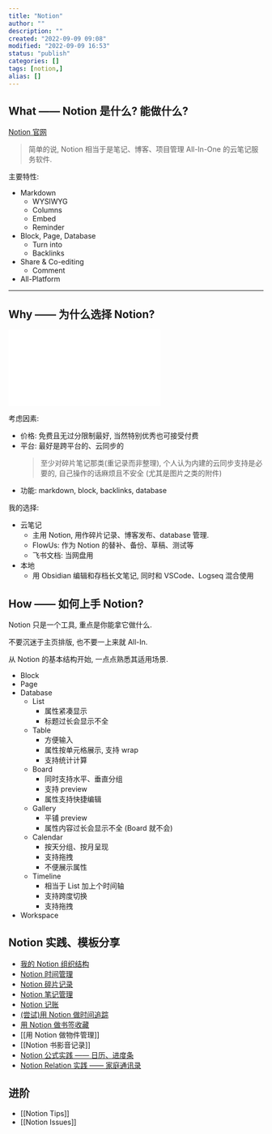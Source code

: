 ```yaml
---
title: "Notion"
author: ""
description: ""
created: "2022-09-09 09:08"
modified: "2022-09-09 16:53"
status: "publish"
categories: []
tags: [notion,]
alias: []
---
```


## What —— Notion 是什么? 能做什么?
[Notion 官网](https://www.notion.so/product)

> 简单的说, Notion 相当于是笔记、博客、项目管理 All-In-One 的云笔记服务软件.

主要特性:
- Markdown
    - WYSIWYG
    - Columns
    - Embed
    - Reminder
- Block, Page, Database
    - Turn into
    - Backlinks
- Share & Co-editing
    - Comment
- All-Platform
---
## Why —— 为什么选择 Notion?
![主流笔记软件](../主流笔记软件.md)

考虑因素:
- 价格: 免费且无过分限制最好, 当然特别优秀也可接受付费
- 平台: 最好是跨平台的、云同步的
    > 至少对碎片笔记那类(重记录而非整理), 个人认为内建的云同步支持是必要的, 自己操作的话麻烦且不安全 (尤其是图片之类的附件)
- 功能: markdown, block, backlinks, database

我的选择:
- 云笔记
    - 主用 Notion, 用作碎片记录、博客发布、database 管理.
    - FlowUs: 作为 Notion 的替补、备份、草稿、测试等
    - 飞书文档: 当网盘用
- 本地
    - 用 Obsidian 编辑和存档长文笔记, 同时和 VSCode、Logseq 混合使用


## How —— 如何上手 Notion?

Notion 只是一个工具, 重点是你能拿它做什么.

不要沉迷于主页排版, 也不要一上来就 All-In.

从 Notion 的基本结构开始, 一点点熟悉其适用场景.
- Block
- Page
- Database
    - List
        - 属性紧凑显示
        - 标题过长会显示不全
    - Table
        - 方便输入
        - 属性按单元格展示, 支持 wrap
        - 支持统计计算
    - Board
        - 同时支持水平、垂直分组
        - 支持 preview
        - 属性支持快捷编辑
    - Gallery
        - 平铺 preview
        - 属性内容过长会显示不全 (Board 就不会)
    - Calendar
        - 按天分组、按月呈现
        - 支持拖拽
        - 不便展示属性
    - Timeline
        - 相当于 List 加上个时间轴
        - 支持跨度切换
        - 支持拖拽
- Workspace


## Notion 实践、模板分享
- [我的 Notion 组织结构](我的%20Notion%20组织结构.md)
- [Notion 时间管理](Notion%20%E6%97%B6%E9%97%B4%E7%AE%A1%E7%90%86.md)
- [Notion 碎片记录](Notion%20%E7%A2%8E%E7%89%87%E8%AE%B0%E5%BD%95.md)
- [Notion 笔记管理](Notion%20%E7%AC%94%E8%AE%B0%E7%AE%A1%E7%90%86.md)
- [Notion 记账](Notion%20%E8%AE%B0%E8%B4%A6.md)
- [(尝试)用 Notion 做时间追踪]((%E5%B0%9D%E8%AF%95)%E7%94%A8%20Notion%20%E5%81%9A%E6%97%B6%E9%97%B4%E8%BF%BD%E8%B8%AA.md)
- [用 Notion 做书签收藏](%E7%94%A8%20Notion%20%E5%81%9A%E4%B9%A6%E7%AD%BE%E6%94%B6%E8%97%8F.md)
- [[用 Notion 做物件管理]]
- [[Notion 书影音记录]]
- [Notion 公式实践 —— 日历、进度条](Notion%20%E5%85%AC%E5%BC%8F%E5%AE%9E%E8%B7%B5%20%E2%80%94%E2%80%94%20%E6%97%A5%E5%8E%86%E3%80%81%E8%BF%9B%E5%BA%A6%E6%9D%A1.md)
- [Notion Relation 实践 —— 家庭通讯录](Notion%20Relation%20%E5%AE%9E%E8%B7%B5%20%E2%80%94%E2%80%94%20%E5%AE%B6%E5%BA%AD%E9%80%9A%E8%AE%AF%E5%BD%95.md)
## 进阶
- [[Notion Tips]]
- [[Notion Issues]]